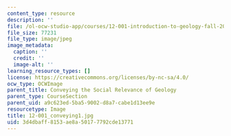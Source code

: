 ```yaml
---
content_type: resource
description: ''
file: /ol-ocw-studio-app/courses/12-001-introduction-to-geology-fall-2013/3d4dbaff8153ae8a50177792cde13771_12-001_conveying1.jpg
file_size: 77231
file_type: image/jpeg
image_metadata:
  caption: ''
  credit: ''
  image-alt: ''
learning_resource_types: []
license: https://creativecommons.org/licenses/by-nc-sa/4.0/
ocw_type: OCWImage
parent_title: Conveying the Social Relevance of Geology
parent_type: CourseSection
parent_uid: a9c623ed-5ba5-9002-d8a7-cabe1d13ee9e
resourcetype: Image
title: 12-001_conveying1.jpg
uid: 3d4dbaff-8153-ae8a-5017-7792cde13771
---
```

